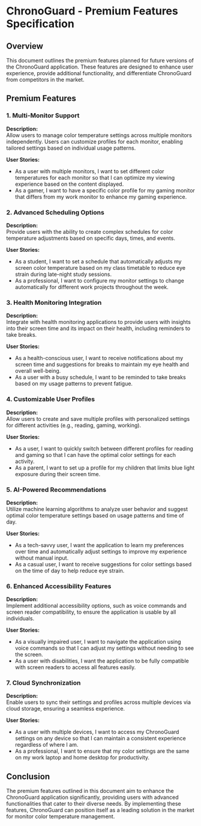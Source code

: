 # ChronoGuard - Premium Features Specification

## Overview

This document outlines the premium features planned for future versions of the ChronoGuard application. These features are designed to enhance user experience, provide additional functionality, and differentiate ChronoGuard from competitors in the market.

## Premium Features

### 1. Multi-Monitor Support

**Description:**  
Allow users to manage color temperature settings across multiple monitors independently. Users can customize profiles for each monitor, enabling tailored settings based on individual usage patterns.

**User Stories:**
- As a user with multiple monitors, I want to set different color temperatures for each monitor so that I can optimize my viewing experience based on the content displayed.
- As a gamer, I want to have a specific color profile for my gaming monitor that differs from my work monitor to enhance my gaming experience.

### 2. Advanced Scheduling Options

**Description:**  
Provide users with the ability to create complex schedules for color temperature adjustments based on specific days, times, and events.

**User Stories:**
- As a student, I want to set a schedule that automatically adjusts my screen color temperature based on my class timetable to reduce eye strain during late-night study sessions.
- As a professional, I want to configure my monitor settings to change automatically for different work projects throughout the week.

### 3. Health Monitoring Integration

**Description:**  
Integrate with health monitoring applications to provide users with insights into their screen time and its impact on their health, including reminders to take breaks.

**User Stories:**
- As a health-conscious user, I want to receive notifications about my screen time and suggestions for breaks to maintain my eye health and overall well-being.
- As a user with a busy schedule, I want to be reminded to take breaks based on my usage patterns to prevent fatigue.

### 4. Customizable User Profiles

**Description:**  
Allow users to create and save multiple profiles with personalized settings for different activities (e.g., reading, gaming, working).

**User Stories:**
- As a user, I want to quickly switch between different profiles for reading and gaming so that I can have the optimal color settings for each activity.
- As a parent, I want to set up a profile for my children that limits blue light exposure during their screen time.

### 5. AI-Powered Recommendations

**Description:**  
Utilize machine learning algorithms to analyze user behavior and suggest optimal color temperature settings based on usage patterns and time of day.

**User Stories:**
- As a tech-savvy user, I want the application to learn my preferences over time and automatically adjust settings to improve my experience without manual input.
- As a casual user, I want to receive suggestions for color settings based on the time of day to help reduce eye strain.

### 6. Enhanced Accessibility Features

**Description:**  
Implement additional accessibility options, such as voice commands and screen reader compatibility, to ensure the application is usable by all individuals.

**User Stories:**
- As a visually impaired user, I want to navigate the application using voice commands so that I can adjust my settings without needing to see the screen.
- As a user with disabilities, I want the application to be fully compatible with screen readers to access all features easily.

### 7. Cloud Synchronization

**Description:**  
Enable users to sync their settings and profiles across multiple devices via cloud storage, ensuring a seamless experience.

**User Stories:**
- As a user with multiple devices, I want to access my ChronoGuard settings on any device so that I can maintain a consistent experience regardless of where I am.
- As a professional, I want to ensure that my color settings are the same on my work laptop and home desktop for productivity.

## Conclusion

The premium features outlined in this document aim to enhance the ChronoGuard application significantly, providing users with advanced functionalities that cater to their diverse needs. By implementing these features, ChronoGuard can position itself as a leading solution in the market for monitor color temperature management.